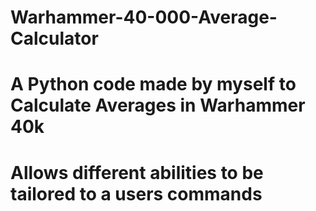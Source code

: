 # Warhammer-40-000-Average-Calculator
# A Python code made by myself to Calculate Averages in Warhammer 40k
# Allows different abilities to be tailored to a users commands
